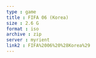```yaml
---
type : game
title : FIFA 06 (Korea)
size : 2.6 G
format : iso
archive : zip
server : myrient
link2 : FIFA%2006%20%28Korea%29
---
```

